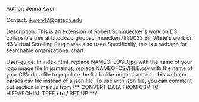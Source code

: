 Author: Jenna Kwon

Contact: jkwon47@gatech.edu

Description:
	This is an extension of Robert Schmuecker's work on D3 collapsible tree at bl.ocks.org/robschmuecker/7880033
	Bill White's work on d3 Virtual Scrolling Plugin was also used
	Specifically, this is a webapp for searchable organizational chart. 

User-guide:
	In index.html, replace NAMEOFLOGO.jpg with the name of your logo image file
	In js/main.js, replace NAMEOFCSVFILE.csv with the name of your CSV data file to populate the list 
	Unlike original version, this webapp parses csv file instead of a json file. 
	To use with json file, you can comment out section in main.js from /** CONVERT DATA FROM CSV TO HIERARCHIAL TREE **/ to /** SET UP **/
	
